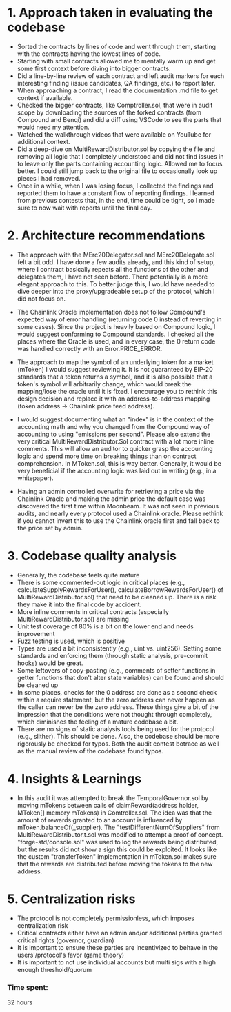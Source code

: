 # 1. Approach taken in evaluating the codebase
- Sorted the contracts by lines of code and went through them, starting with the contracts having the lowest lines of code.
- Starting with small contracts allowed me to mentally warm up and get some first context before diving into bigger contracts.
- Did a line-by-line review of each contract and left audit markers for each interesting finding (issue candidates, QA findings, etc.) to report later.
- When approaching a contract, I read the documentation .md file to get context if available.
- Checked the bigger contracts, like Comptroller.sol, that were in audit scope by downloading the sources of the forked contracts (from Compound and Benqi) and did a diff using VSCode to see the parts that would need my attention.
- Watched the walkthrough videos that were available on YouTube for additional context.
- Did a deep-dive on MultiRewardDistributor.sol by copying the file and removing all logic that I completely understood and did not find issues in to leave only the parts containing accounting logic. Allowed me to focus better. I could still jump back to the original file to occasionally look up pieces I had removed.
- Once in a while, when I was losing focus, I collected the findings and reported them to have a constant flow of reporting findings. I learned from previous contests that, in the end, time could be tight, so I made sure to now wait with reports until the final day.

# 2. Architecture recommendations
- The approach with the MErc20Delegator.sol and MErc20Delegate.sol felt a bit odd. I have done a few audits already, and this kind of setup, where I contract basically repeats all the functions of the other and delegates them, I have not seen before. There potentially is a more elegant approach to this. To better judge this, I would have needed to dive deeper into the proxy/upgradeable setup of the protocol, which I did not focus on.

- The Chainlink Oracle implementation does not follow Compound's expected way of error handling (returning code 0 instead of reverting in some cases). Since the project is heavily based on Compound logic, I would suggest conforming to Compound standards. I checked all the places where the Oracle is used, and in every case, the 0 return code was handled correctly with an Error.PRICE_ERROR.

- The approach to map the symbol of an underlying token for a market (mToken) I would suggest reviewing it. It is not guaranteed by EIP-20 standards that a token returns a symbol, and it is also possible that a token's symbol will arbitrarily change, which would break the mapping/lose the oracle until it is fixed. I encourage you to rethink this design decision and replace it with an address-to-address mapping (token address -> Chainlink price feed address).

- I would suggest documenting what an "index" is in the context of the accounting math and why you changed from the Compound way of accounting to using "emissions per second". Please also extend the very critical MultiRewardDistributor.Sol contract with a lot more inline comments. This will allow an auditor to quicker grasp the accounting logic and spend more time on breaking things than on contract comprehension. In MToken.sol, this is way better. Generally, it would be very beneficial if the accounting logic was laid out in writing (e.g., in a whitepaper).

- Having an admin controlled overwrite for retrieving a price via the Chainlink Oracle and making the admin price the default case was discovered the first time within Moonbeam. It was not seen in previous audits, and nearly every protocol used a Chainlink oracle. Please rethink if you cannot invert this to use the Chainlink oracle first and fall back to the price set by admin.

# 3. Codebase quality analysis
- Generally, the codebase feels quite mature
- There is some commented-out logic in critical places (e.g., calculateSupplyRewardsForUser(), calculateBorrowRewardsForUser() of MultiRewardDistributor.sol) that need to be cleaned up. There is a risk they make it into the final code by accident.
- More inline comments in critical contracts (especially MultiRewardDistributor.sol) are missing
- Unit test coverage of 80% is a bit on the lower end and needs improvement
- Fuzz testing is used, which is positive
- Types are used a bit inconsistently (e.g., uint vs. uint256). Setting some standards and enforcing them (through static analysis, pre-commit hooks) would be great.
- Some leftovers of copy-pasting (e.g., comments of setter functions in getter functions that don't alter state variables) can be found and should be cleaned up
- In some places, checks for the 0 address are done as a second check within a require statement, but the zero address can never happen as the caller can never be the zero address. These things give a bit of the impression that the conditions were not thought through completely, which diminishes the feeling of a mature codebase a bit.
- There are no signs of static analysis tools being used for the protocol (e.g., slither). This should be done. Also, the codebase should be more rigorously be checked for typos. Both the audit contest botrace as well as the manual review of the codebase found typos.

# 4. Insights & Learnings
- In this audit it was attempted to break the TemporalGovernor.sol by moving mTokens between calls of claimReward(address holder, MToken[] memory mTokens) in Comtroller.sol. The idea was that the amount of rewards granted to an account is influenced by mToken.balanceOf(_supplier). The "testDifferentNumOfSuppliers" from MultiRewardDistributor.t.sol was modified to attempt a proof of concept. "forge-std/console.sol" was used to log the rewards being distributed, but the results did not show a sign this could be exploited. It looks like the custom "transferToken" implementation in mToken.sol makes sure that the rewards are distributed before moving the tokens to the new address.

# 5. Centralization risks
- The protocol is not completely permissionless, which imposes centralization risk
- Critical contracts either have an admin and/or additional parties granted critical rights (governor, guardian)
- It is important to ensure these parties are incentivized to behave in the users'/protocol's favor (game theory)
- It is important to not use individual accounts but multi sigs with a high enough threshold/quorum


### Time spent:
32 hours